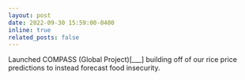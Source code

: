 ```yaml
---
layout: post
date: 2022-09-30 15:59:00-0400
inline: true
related_posts: false
---
```


Launched COMPASS (Global Project)[___] building off of our rice price predictions to instead forecast food insecurity. 